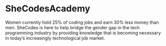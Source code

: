 # SheCodesAcademy
Women currently hold 25% of coding jobs and earn 30% less money than men. SheCodes is here to help bridge the gender gap in the tech programming industry by providing knowledge that is becoming necessary in today’s increasingly technological job market.
